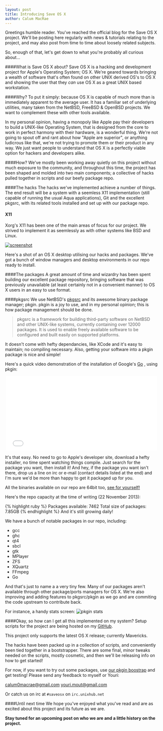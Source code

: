 ```yaml
---
layout: post
title: Introducing Save OS X
author: Calum MacRae
---
```


Greetings humble reader. You've reached the official blog for the Save OS X project. We'll be posting here regularly with news & tutorials relating to the project, and may also post from time to time about loosely related subjects.

So, enough of that, let's get down to what you're probably all curious about...

####What is Save OS X about?
Save OS X is a hacking and development project for Apple's Operating System; OS X. We're geared towards bringing a wealth of software that's often found on other UNIX derived OS's to OS X and showing the user that they *can* use OS X as a great UNIX based workstation.

####Why?
To put it simply: because OS X is capable of much more than is immediately apparent to the average user. It has a familiar set of underlying utilities, many taken from the NetBSD, FreeBSD & OpenBSD projects. We want to complement these with other tools available.

In my personal opinion, having a monopoly like Apple pay their developers to build a UNIX-like Operating System, that is designed from the core to work in perfect harmony with their hardware, is a wonderful thing. We're not going to spout off and rant about how "Apple are superior", or anything ludicrous like that, we're not trying to promote them or their product in any way. We just want people to understand that OS X is a perfectly viable option for hackers and developers alike.

####How?
We've mostly been working away quietly on this project without much exposure to the community, and throughout this time, the project has been shaped and molded into two main components; a collective of hacks pulled together in scripts and our beefy package repo.

####The hacks
The hacks we've implemented achieve a number of things. The end result will be a system with a seemless X11 implementation (still capable of running the usual Aqua applications), Git and the excellent pkgsrc, with its related tools installed and set up with our package repo.

#### X11
Xorg's X11 has been one of the main areas of focus for our project. We strived to implement it as seemlessly as with other systems like BSD and Linux.

[![screenshot](http://paste.unixhub.net/index.php/QVav/)](http://paste.unixhub.net/index.php/QVav/)

Here's a shot of an OS X desktop utilising our hacks and packages.
We've got a bunch of window managers and desktop environments in our repo ready to install.

####The packages
A great amount of time and wizardry has been spent building our excellent package repository, bringing software that was previously unavailable (at least certainly not in a convenient manner) to OS X users in an easy to use format. 

####pkgsrc
We use NetBSD's [pkgsrc](http://pkgsrc.org/) and its awesome binary package manager; pkgin.
pkgin is a joy to use, and in my personal opinion; this is how package management should be done.
>pkgsrc is a framework for building third-party software on NetBSD and other UNIX-like systems, currently containing over 12000 packages. It is used to enable freely available software to be configured and built easily on supported platforms.

It doesn't come with hefty dependancies, like XCode and it's easy to maintain; no compiling necessary. Also, getting your software into a pkgin package is nice and simple!

Here's a quick video demonstration of the installation of Google's [Go](http://golang.org/) , using pkgin:

<div style="width:500px; margin-left:auto; margin-right:auto;">
<iframe src="//player.vimeo.com/video/80066069" width="500" height="244" frameborder="0" webkitallowfullscreen mozallowfullscreen allowfullscreen></iframe>
</div>

It's that easy. No need to go to Apple's developer site, download a hefty installer, no time spent watching things compile. Just search for the package you want, then install it! And hey, if the package you want isn't there, drop us a line on irc or e-mail (contact details listed at the end) and I'm sure we'd be more than happy to get it packaged up for you.


All the binaries available on our repo are 64bit too, [see for yourself!](http://pkgsrc.saveosx.org/Darwin/2013Q2/x86_64/)

Here's the repo capacity at the time of writing (22 November 2013):

{% highlight ruby %}
Packages available: 7462
Total size of packages: 7.85GB
{% endhighlight %}
And it's still growing daily!
 
We have a bunch of notable packages in our repo, including:
 
* gcc
* ghc
* qt4
* sbcl
* gtk
* MPlayer
* ZFS
* XQuartz
* FFmpeg
* Go
 
And that's just to name a a very tiny few. Many of our packages aren't available through other package/ports managers for OS X.
We're also improving and adding features to pkgsrc/pkgin as we go and are commiting the code upstream to contribute back.

For instance, a handy stats screen:
![pkgin stats](http://paste.unixhub.net/index.php/aRZ)

####Okay, so how can I get all this implemented on my system?
Setup scripts for the project are being hosted on my [GitHub](https://github.com/Phyrne/saveosx).

This project only supports the latest OS X release; currently Mavericks.

The hacks have been packed up in a collection of scripts, and conveniently been tied together in a bootstrapper. There are some final, minor tweaks needed on the scripts, mostly cosmetic, and then we'll be releasing info on how to get started!

For now, if you want to try out some packages, use [our pkgin boostrap](http://pkgsrc.saveosx.org/Darwin/bootstrap/bootstrap-x86_64.pkg) and get  testing!
Please send any feedback to myself or Youri:

<a href="mailto:calum0macrae@gmail.com">calum0macrae@gmail.com</a>
<a href="mailto:youri.mout@gmail.com">youri.mout@gmail.com</a>

Or catch us on irc at `#saveosx` on `irc.unixhub.net`

####Until next time
We hope you've enjoyed what you've read and are as excited about this project and its future as we are.

**Stay tuned for an upcoming post on who we are and a little history on the project.**
